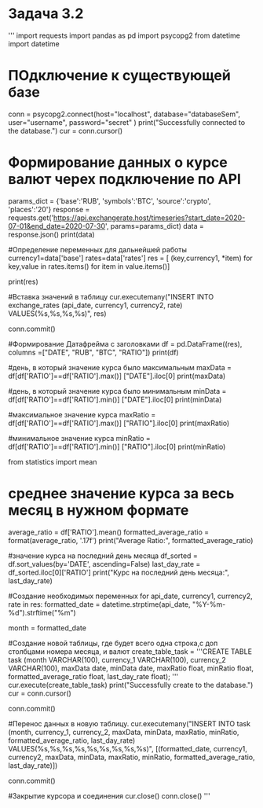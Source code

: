 # Задача 3.2
'''
import requests
import pandas as pd
import psycopg2
from datetime import datetime

# ПОдключение к существующей базе
conn = psycopg2.connect(host="localhost",
                        database="databaseSem",
                        user="username",
                        password="secret"
)
print("Successfully connected to the database.")
cur = conn.cursor()

# Формирование данных о курсе валют черех подключение по API
params_dict = {'base':'RUB', 'symbols':'BTC', 'source':'crypto', 'places':'20'}
response = requests.get('https://api.exchangerate.host/timeseries?start_date=2020-07-01&end_date=2020-07-30',
params=params_dict)
data = response.json()
print(data)

#Определение переменных для дальнейшей работы
currency1=data['base']
rates=data['rates']
res = [ (key,currency1, *item) for key,value in rates.items()
                                   for item in value.items()]

print(res)

#Вставка значений в таблицу
cur.executemany("INSERT INTO exchange_rates (api_date, currency1, currency2, rate) VALUES(%s,%s,%s,%s)", res)

conn.commit()

#Формирование Датафрейма с заголовками
df = pd.DataFrame((res), columns =["DATE", "RUB", "BTC", "RATIO"]) 
print(df)

#день, в который значение курса было максимальным
maxData = df[df['RATIO']==df['RATIO'].max()] ["DATE"].iloc[0]
print(maxData)

#день, в который значение курса было минимальным
minData = df[df['RATIO']==df['RATIO'].min()] ["DATE"].iloc[0]
print(minData)

#максимальное значение курса
maxRatio = df[df['RATIO']==df['RATIO'].max()] ["RATIO"].iloc[0]
print(maxRatio)

#минимальное значение курса
minRatio = df[df['RATIO']==df['RATIO'].min()] ["RATIO"].iloc[0]
print(minRatio)


from statistics import mean
# среднее значение курса за весь месяц в нужном формате
average_ratio = df['RATIO'].mean()
formatted_average_ratio = format(average_ratio, '.17f')
print("Average Ratio:", formatted_average_ratio)

#значение курса на последний день месяца
df_sorted = df.sort_values(by='DATE', ascending=False)
last_day_rate = df_sorted.iloc[0]['RATIO']
print("Курс на последний день месяца:", last_day_rate)

#Создание необходимых переменных
for api_date, currency1, currency2, rate in res:
       formatted_date = datetime.strptime(api_date, "%Y-%m-%d").strftime("%m")
    
month = formatted_date

#Создание новой таблицы, где будет всего одна строка,с доп столбцами номера месяца, и валют
create_table_task = '''CREATE TABLE task
                          (month VARCHAR(100),
                           currency_1 VARCHAR(100), 
                           currency_2 VARCHAR(100),
                           maxData date,
                           minData date,
                           maxRatio float,
                           minRatio float,
                           formatted_average_ratio float,
                           last_day_rate float); '''
cur.execute(create_table_task)
print("Successfully create to the database.")
cur = conn.cursor()

conn.commit()

#Перенос данных в новую таблицу.
cur.executemany("INSERT INTO task (month, currency_1, currency_2, maxData, minData, maxRatio, minRatio, formatted_average_ratio, last_day_rate) VALUES(%s,%s,%s,%s,%s,%s,%s,%s,%s)", [(formatted_date, currency1, currency2, maxData, minData, maxRatio, minRatio, formatted_average_ratio, last_day_rate)])

conn.commit()

#Закрытие курсора и соединения
cur.close()
conn.close()
'''